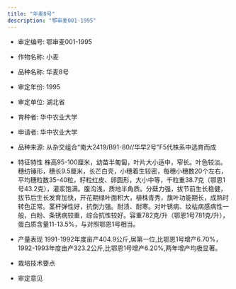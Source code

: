 ```yaml
---
title: "华麦8号"
description: "鄂审麦001-1995"
---
```

* 审定编号:  鄂审麦001-1995

*  作物名称:  小麦

*  品种名称:  华麦8号

*  审定年份:  1995

*  审定单位:  湖北省

* 育种者:  华中农业大学

*  申请者:  华中农业大学

*  品种来源:  从杂交组合“南大2419/B91-80//华早2号”F5代株系中选育而成

*  特征特性
株高95-100厘米，幼苗半匍匐，叶片大小适中，窄长。叶色较淡。穗纺锤形，穗长9.5厘米，长芒白壳，小穗着生较密，每穗小穗数20个左右，平均穗粒数35-40粒，籽粒红皮、卵圆形，大小中等，千粒重38.7克（鄂恩1号43.2克），灌浆饱满。腹沟浅，质地半角质。分蘖力强，拔节前生长稳健，拔节后生长发育加快，开花期绿叶面积大，植株青秀，旗叶功能期长，成熟时转色正常。茎杆弹性好，抗倒力强。耐渍、耐寒。对叶锈病、纹枯病感病性一般，白粉、条锈病较重，综合抗性较好。容重782克/升（鄂恩1号781克/升），蛋白质含量11-13.5%，与对照鄂恩1号相当。

*  产量表现
1991-1992年度亩产404.9公斤,居第一位,比鄂恩1号增产6.70%，1992-1993年度亩产323.2公斤,比鄂恩1号增产6.20%,两年增产均极显著。

*  栽培技术要点


*  审定意见

